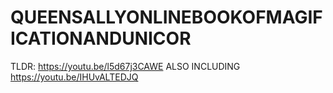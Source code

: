 # QUEENSALLYONLINEBOOKOFMAGIFICATIONANDUNICOR
TLDR: https://youtu.be/l5d67j3CAWE ALSO INCLUDING https://youtu.be/IHUvALTEDJQ

